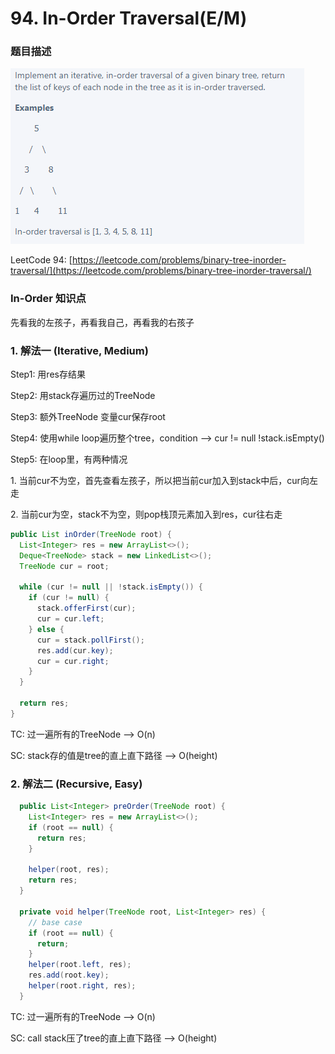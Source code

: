 # 94. In-Order Traversal(E/M)

### 题目描述&#x20;

![](<../../.gitbook/assets/image (137).png>)

LeetCode 94: [https://leetcode.com/problems/binary-tree-inorder-traversal/](https://leetcode.com/problems/binary-tree-inorder-traversal/)

### In-Order 知识点

先看我的左孩子，再看我自己，再看我的右孩子

### 1.  解法一 (Iterative, Medium)

Step1: 用res存结果

Step2: 用stack存遍历过的TreeNode

Step3: 额外TreeNode 变量cur保存root

Step4: 使用while loop遍历整个tree，condition --> cur != null !stack.isEmpty()

Step5: 在loop里，有两种情况

&#x20;           1\. 当前cur不为空，首先查看左孩子，所以把当前cur加入到stack中后，cur向左走

&#x20;           2\. 当前cur为空，stack不为空，则pop栈顶元素加入到res，cur往右走

```java
public List inOrder(TreeNode root) { 
  List<Integer> res = new ArrayList<>();
  Deque<TreeNode> stack = new LinkedList<>();
  TreeNode cur = root;

  while (cur != null || !stack.isEmpty()) {
    if (cur != null) {
      stack.offerFirst(cur);
      cur = cur.left;
    } else {
      cur = stack.pollFirst();
      res.add(cur.key);
      cur = cur.right;
    }
  }

  return res;
}
```

TC: 过一遍所有的TreeNode --> O(n)

SC: stack存的值是tree的直上直下路径 --> O(height)

### 2. 解法二 (Recursive, Easy)

```java
  public List<Integer> preOrder(TreeNode root) {
    List<Integer> res = new ArrayList<>();
    if (root == null) {
      return res;
    }

    helper(root, res);
    return res;
  }

  private void helper(TreeNode root, List<Integer> res) {
    // base case
    if (root == null) {
      return;
    }
    helper(root.left, res);
    res.add(root.key);
    helper(root.right, res);
  }
```

TC: 过一遍所有的TreeNode --> O(n)

SC: call stack压了tree的直上直下路径 --> O(height)
